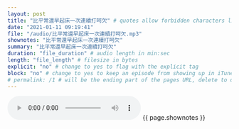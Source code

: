 ```yaml
---
layout: post
title: "比平常還早起床一次連續打呵欠" # quotes allow forbidden characters like the colon
date: "2021-01-11 09:19:41"
file: "/audio/比平常還早起床一次連續打呵欠.mp3"
shownotes: "比平常還早起床一次連續打呵欠"
summary: "比平常還早起床一次連續打呵欠"
duration: "file_duration" # audio length in min:sec
length: "file_length" # filesize in bytes
explicit: "no" # change to yes to flag with the explicit tag
block: "no" # change to yes to keep an episode from showing up in iTunes
# permalink: /1 # will be the ending part of the pages URL, delete to default to the title
---
```


<audio controls>
<source src="{{site.url}}{{site.baseurl}}{{ page.file }}" type="audio/x-mp3">
Your browser does not support the audio element.
</audio>
{{ page.shownotes }}
